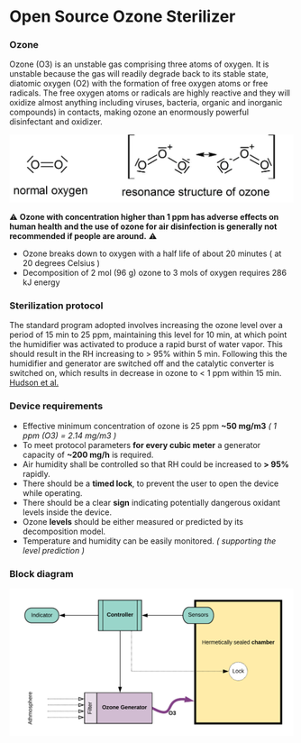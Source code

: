 # Open Source Ozone Sterilizer

### Ozone

Ozone (O3) is an unstable gas comprising three atoms of oxygen. It is unstable because the gas will readily degrade back to its stable state, diatomic oxygen (O2) with the formation of free oxygen atoms or free radicals. The free oxygen atoms or radicals are highly reactive and they will oxidize almost anything  including viruses, bacteria, organic and inorganic compounds) in contacts, making ozone an enormously powerful disinfectant and oxidizer. 

<img src="doc/ozone.jpg" style="zoom:50%;" />

:warning: **Ozone with concentration higher than 1 ppm has adverse effects on human health and the use of ozone for air disinfection is generally not recommended if people are around.** :warning:

* Ozone breaks down to oxygen with a half life of about 20 minutes ( at 20 degrees Celsius )
* Decomposition of 2 mol (96 g) ozone to 3 mols of oxygen requires 286 kJ energy

### Sterilization protocol

The standard program adopted involves increasing the ozone level over a period of 15 min to 25 ppm, maintaining this level for 10 min, at which point the humidifier was activated to produce a rapid burst of water vapor. This should result in the RH increasing to > 95% within 5 min. Following this the humidifier and generator are switched off and the catalytic converter is switched on, which results in decrease in ozone to < 1 ppm within 15 min. [Hudson et al.](doc/Ozone_Science_and_Engineering_Pub_Jan091.pdf)

### Device requirements

* Effective minimum concentration of ozone is 25 ppm **~50 mg/m3** *( 1 ppm (O3) = 2.14 mg/m3 )*
* To meet protocol parameters **for every cubic meter** a generator capacity of **~200 mg/h** is required.
* Air humidity shall be controlled so that RH could be increased to **> 95%** rapidly.
* There should be a **timed lock**, to prevent the user to open the device while operating.
* There should be a clear **sign** indicating potentially dangerous oxidant levels inside the device.
* Ozone **levels** should be either measured or predicted by its decomposition model.
* Temperature and humidity can be easily monitored. *( supporting the level prediction )*

### Block diagram

![](doc/blocks.png)